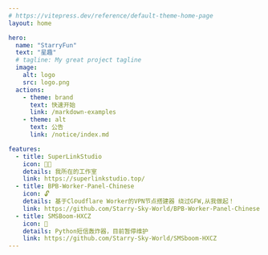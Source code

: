```yaml
---
# https://vitepress.dev/reference/default-theme-home-page
layout: home

hero:
  name: "StarryFun"
  text: "星趣"
  # tagline: My great project tagline
  image:
    alt: logo
    src: logo.png
  actions:
    - theme: brand
      text: 快速开始
      link: /markdown-examples
    - theme: alt
      text: 公告
      link: /notice/index.md

features:
  - title: SuperLinkStudio
    icon: 👨‍💻
    details: 我所在的工作室
    link: https://superlinkstudio.top/
  - title: BPB-Worker-Panel-Chinese
    icon: 🔓
    details: 基于Cloudflare Worker的VPN节点搭建器 绕过GFW,从我做起！
    link: https://github.com/Starry-Sky-World/BPB-Worker-Panel-Chinese
  - title: SMSBoom-HXCZ
    icon: 📱
    details: Python短信轰炸器，目前暂停维护
    link: https://github.com/Starry-Sky-World/SMSboom-HXCZ
---
```


<script>
  console.log("\
 * ░░░░░░░░░░░░░░░░░░░░░░░░▄░░\n\
 * ░░░░░░░░░▐█░░░░░░░░░░░▄▀▒▌░\n\
 * ░░░░░░░░▐▀▒█░░░░░░░░▄▀▒▒▒▐\n\
 * ░░░░░░░▐▄▀▒▒▀▀▀▀▄▄▄▀▒▒▒▒▒▐\n\
 * ░░░░░▄▄▀▒░▒▒▒▒▒▒▒▒▒█▒▒▄█▒▐\n\
 * ░░░▄▀▒▒▒░░░▒▒▒░░░▒▒▒▀██▀▒▌\n\
 * ░░▐▒▒▒▄▄▒▒▒▒░░░▒▒▒▒▒▒▒▀▄▒▒\n\
 * ░░▌░░▌█▀▒▒▒▒▒▄▀█▄▒▒▒▒▒▒▒█▒▐\n\
 * ░▐░░░▒▒▒▒▒▒▒▒▌██▀▒▒░░░▒▒▒▀▄\n\
 * ░▌░▒▄██▄▒▒▒▒▒▒▒▒▒░░░░░░▒▒▒▒\n\
 * ▀▒▀▐▄█▄█▌▄░▀▒▒░░░░░░░░░░▒▒▒\n\
 * 修勾就这样默默地看着你~\n\
/////////////////////////////////////////////////////////\n\
//                                                     //\n\
//            版权所有: StarrySkyWorld                  //\n\
//            官方网站: https://superlinkstudio.top     //\n\
//                                                     //\n\
/////////////////////////////////////////////////////////");
</script>